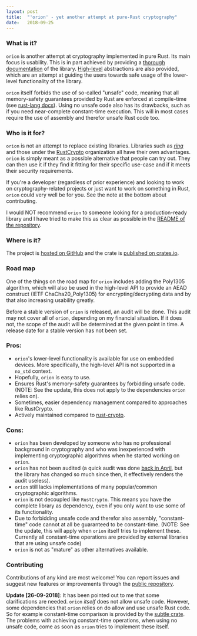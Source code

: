 ```yaml
---
layout: post
title:  "'orion' - yet another attempt at pure-Rust cryptography"
date:   2018-09-25
---
```


### What is it?

`orion` is another attempt at cryptography implemented in pure Rust. Its main focus
is usability. This is in part achieved by providing a [thorough documentation](https://docs.rs/orion) of the library.
[High-level](https://docs.rs/orion/0.9.0/orion/default/index.html) abstractions
are also provided, which are an attempt at guiding the users towards safe usage
of the lower-level functionality of the library.

`orion` itself forbids the use of so-called "unsafe" code, meaning that all
memory-safety guarantees provided by Rust are enforced at compile-time
(see [rust-lang docs](https://doc.rust-lang.org/book/second-edition/ch19-01-unsafe-rust.html)).
Using no unsafe code also has its drawbacks, such as if you need near-complete
constant-time execution. This will in most cases require the use of assembly
and therefor unsafe Rust code too.

### Who is it for?

`orion` is not an attempt to replace existing libraries. Libraries such as
[*ring*](https://github.com/briansmith/ring) and those under the
[RustCrypto](https://github.com/RustCrypto) organization all have their own advantages.
`orion` is simply meant as a possible alternative that people can try out. They can then use it
 if they find it fitting for their specific use-case and if it meets their security requirements.

If you're a developer (regardless of prior experience) and looking to work on cryptography-related projects or just
want to work on something in Rust, `orion` could very well be for you. See the note at the bottom about contributing.

I would NOT recommend `orion` to someone looking for a production-ready library
and I have tried to make this as clear as possible in the [README of the repository](https://github.com/brycx/orion#warning).

### Where is it?
The project is [hosted on GitHub](https://github.com/brycx) and the
crate is [published on crates.io](https://crates.io/crates/orion).

### Road map

One of the things on the road map for `orion` includes adding the Poly1305 algorithm,
which will also be used in the high-level API to provide an AEAD construct (IETF ChaCha20_Poly1305)
for encrypting/decrypting data and by that also increasing usability greatly.

Before a stable version  of `orion` is released, an audit will be done.
This audit may not cover all of `orion`, depending on my financial situation.
If it does not, the scope of the audit will be determined at the given point
in time. A release date for a stable version has not been set.


### Pros:
- `orion`'s lower-level functionality is available for use on embedded devices.
More specifically, the high-level API is not supported in a `no_std` context.
- Hopefully, `orion` is easy to use.
- Ensures Rust's memory-safety guarantees by forbidding unsafe code. (NOTE: See the update, this does not apply to the dependencies `orion` relies on).
- Sometimes, easier dependency management compared to approaches like RustCrypto.
- Actively maintained compared to [rust-crypto](https://github.com/DaGenix/rust-crypto).

### Cons:
- `orion` has been developed by someone who has no professional background in
cryptography and who was inexperienced with implementing
cryptographic algorithms when he started working on `orion`.
- `orion` has not been audited (a quick audit was done
[back in April](https://github.com/brycx/orion/issues/3), but the library has
changed so much since then, it effectively renders the audit useless).
- `orion` still lacks implementations of many popular/common cryptographic algorithms.
- `orion` is not decoupled like `RustCrypto`. This means you have the complete
library as dependency, even if you only want to use some of its functionality.
- Due to forbidding unsafe code and therefor also assembly,
"constant-time" code cannot at all be guaranteed to be constant-time. (NOTE: See the update, this will apply when `orion` itself tries to implement these. Currently all
  constant-time operations are provided by external libraries that are using unsafe code)
- `orion` is not as "mature" as other alternatives available.

### Contributing
Contributions of any kind are most welcome! You can report issues and
suggest new features or improvements through the [public repository](https://github.com/brycx/orion).

**Update [26-09-2018]**: It has been pointed out to me that some clarifications are needed.
`orion` _itself_ does not allow unsafe code. However, some dependencies that `orion`
relies on do allow and use unsafe Rust code. So for example constant-time comparison is
provided by the [subtle crate](https://crates.io/crates/subtle). The problems with
achieving constant-time operations, when using no unsafe code, come as soon as `orion`
tries to implement these itself.
